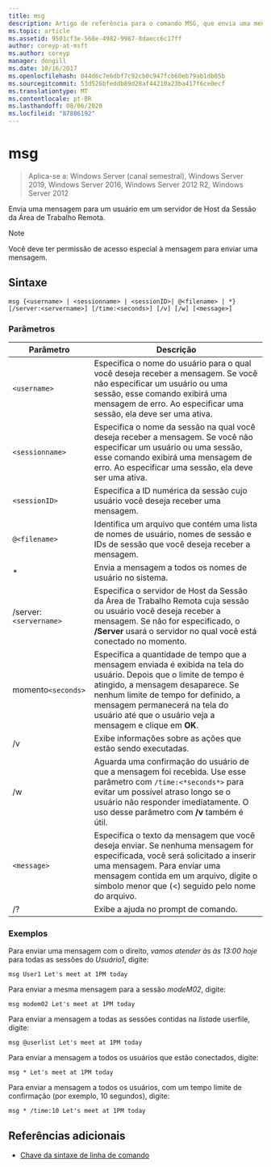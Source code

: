 ```yaml
---
title: msg
description: Artigo de referência para o comando MSG, que envia uma mensagem para um usuário em um Host da Sessão da Área de Trabalho Remota Server
ms.topic: article
ms.assetid: 9501cf3e-568e-4982-9987-8daecc6c17ff
author: coreyp-at-msft
ms.author: coreyp
manager: dongill
ms.date: 10/16/2017
ms.openlocfilehash: 044d6c7e6dbf7c92cb0c947fcb60eb79ab1db05b
ms.sourcegitcommit: 53d526bfeddb89d28af44210a23ba417f6ce0ecf
ms.translationtype: MT
ms.contentlocale: pt-BR
ms.lasthandoff: 08/06/2020
ms.locfileid: "87886192"
---
```

# <a name="msg"></a>msg

> Aplica-se a: Windows Server (canal semestral), Windows Server 2019, Windows Server 2016, Windows Server 2012 R2, Windows Server 2012

Envia uma mensagem para um usuário em um servidor de Host da Sessão da Área de Trabalho Remota.

> [!NOTE]
> Você deve ter permissão de acesso especial à mensagem para enviar uma mensagem.

## <a name="syntax"></a>Sintaxe

```
msg {<username> | <sessionname> | <sessionID>| @<filename> | *} [/server:<servername>] [/time:<seconds>] [/v] [/w] [<message>]
```

### <a name="parameters"></a>Parâmetros

| Parâmetro | Descrição |
| --------- | ----------- |
| `<username>` | Especifica o nome do usuário para o qual você deseja receber a mensagem. Se você não especificar um usuário ou uma sessão, esse comando exibirá uma mensagem de erro. Ao especificar uma sessão, ela deve ser uma ativa. |
| `<sessionname>` | Especifica o nome da sessão na qual você deseja receber a mensagem. Se você não especificar um usuário ou uma sessão, esse comando exibirá uma mensagem de erro. Ao especificar uma sessão, ela deve ser uma ativa. |
| `<sessionID>` | Especifica a ID numérica da sessão cujo usuário você deseja receber uma mensagem. |
| `@<filename>` | Identifica um arquivo que contém uma lista de nomes de usuário, nomes de sessão e IDs de sessão que você deseja receber a mensagem. |
| * | Envia a mensagem a todos os nomes de usuário no sistema. |
| /server:`<servername>` | Especifica o servidor de Host da Sessão da Área de Trabalho Remota cuja sessão ou usuário você deseja receber a mensagem. Se não for especificado, o **/Server** usará o servidor no qual você está conectado no momento. |
| momento`<seconds>` | Especifica a quantidade de tempo que a mensagem enviada é exibida na tela do usuário. Depois que o limite de tempo é atingido, a mensagem desaparece. Se nenhum limite de tempo for definido, a mensagem permanecerá na tela do usuário até que o usuário veja a mensagem e clique em **OK**. |
| /v | Exibe informações sobre as ações que estão sendo executadas. |
| /w | Aguarda uma confirmação do usuário de que a mensagem foi recebida. Use esse parâmetro com `/time:<*seconds*>` para evitar um possível atraso longo se o usuário não responder imediatamente. O uso desse parâmetro com **/v** também é útil. |
| `<message>` | Especifica o texto da mensagem que você deseja enviar. Se nenhuma mensagem for especificada, você será solicitado a inserir uma mensagem. Para enviar uma mensagem contida em um arquivo, digite o símbolo menor que (<) seguido pelo nome do arquivo. |
| /? | Exibe a ajuda no prompt de comando. |

### <a name="examples"></a>Exemplos

Para enviar uma mensagem com o direito, *vamos atender às às 13:00 hoje* para todas as sessões do *Usuário1*, digite:

```
msg User1 Let's meet at 1PM today
```

Para enviar a mesma mensagem para a sessão *modeM02*, digite:

```
msg modem02 Let's meet at 1PM today
```

Para enviar a mensagem a todas as sessões contidas na *lista*de userfile, digite:

```
msg @userlist Let's meet at 1PM today
```

Para enviar a mensagem a todos os usuários que estão conectados, digite:

```
msg * Let's meet at 1PM today
```

Para enviar a mensagem a todos os usuários, com um tempo limite de confirmação (por exemplo, 10 segundos), digite:

```
msg * /time:10 Let's meet at 1PM today
```

## <a name="additional-references"></a>Referências adicionais

- [Chave da sintaxe de linha de comando](command-line-syntax-key.md)
